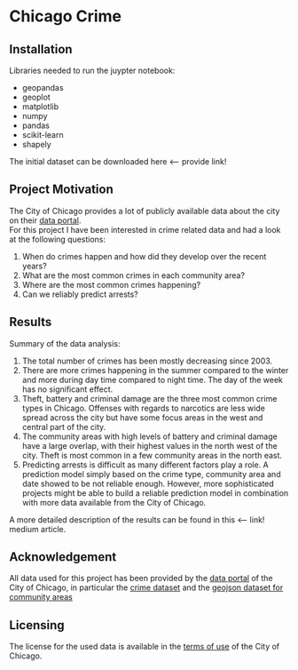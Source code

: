 # Chicago Crime

## Installation
Libraries needed to run the juypter notebook:
- geopandas
- geoplot
- matplotlib
- numpy
- pandas
- scikit-learn
- shapely

The initial dataset can be downloaded here <-- provide link!

## Project Motivation
The City of Chicago provides a lot of publicly available data about the city on their [data portal](https://data.cityofchicago.org/).  
For this project I have been interested in crime related data and had a look at the following questions:
1. When do crimes happen and how did they develop over the recent years?
2. What are the most common crimes in each community area?
3. Where are the most common crimes happening?
4. Can we reliably predict arrests?

## Results
Summary of the data analysis:
1. The total number of crimes has been mostly decreasing since 2003.
2. There are more crimes happening in the summer compared to the winter and more during day time compared to night time. The day of the week has no significant effect.
3. Theft, battery and criminal damage are the three most common crime types in Chicago. Offenses with regards to narcotics are less wide spread across the city but have some focus areas in the west and central part of the city.
4. The community areas with high levels of battery and criminal damage have a large overlap, with their highest values in the north west of the city. Theft is most common in a few community areas in the north east.
5. Predicting arrests is difficult as many different factors play a role. A prediction model simply based on the crime type, community area and date showed to be not reliable enough. However, more sophisticated projects might be able to build a reliable prediction model in combination with more data available from the City of Chicago.

A more detailed description of the results can be found in this <-- link! medium article.

## Acknowledgement
All data used for this project has been provided by the [data portal](https://data.cityofchicago.org/) of the City of Chicago, in particular the [crime dataset](https://data.cityofchicago.org/Public-Safety/Crimes-2001-to-Present/ijzp-q8t2) and the [geojson dataset for community areas](https://data.cityofchicago.org/Facilities-Geographic-Boundaries/Boundaries-Community-Areas-current-/cauq-8yn6)

## Licensing
The license for the used data is available in the [terms of use](https://www.chicago.gov/city/en/narr/foia/data_disclaimer.html) of the City of Chicago.
